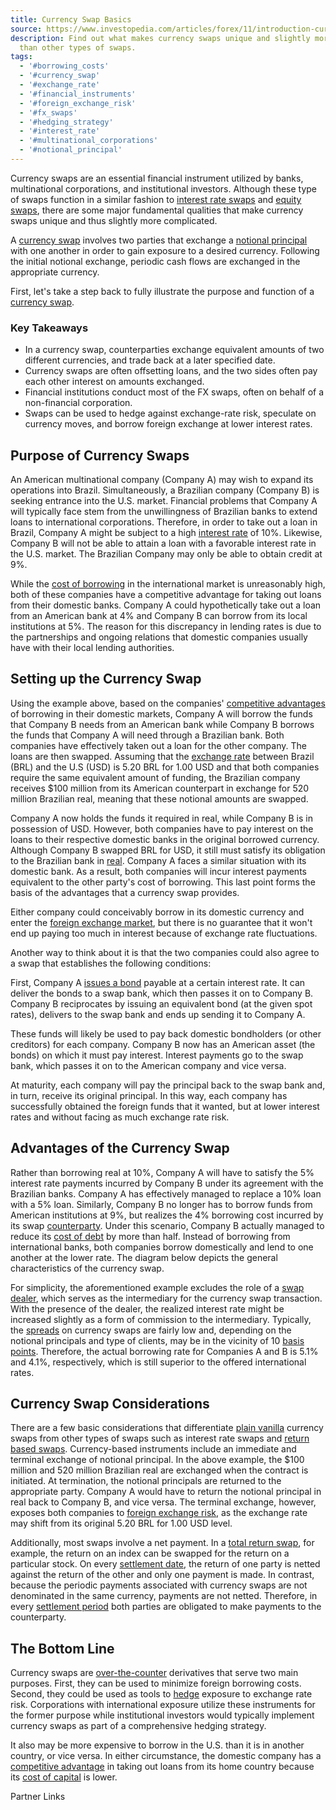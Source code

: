 ```yaml
---
title: Currency Swap Basics
source: https://www.investopedia.com/articles/forex/11/introduction-currency-swaps.asp
description: Find out what makes currency swaps unique and slightly more complicated
  than other types of swaps.
tags:
  - '#borrowing_costs'
  - '#currency_swap'
  - '#exchange_rate'
  - '#financial_instruments'
  - '#foreign_exchange_risk'
  - '#fx_swaps'
  - '#hedging_strategy'
  - '#interest_rate'
  - '#multinational_corporations'
  - '#notional_principal'
---
```

Currency swaps are an essential financial instrument utilized by banks, multinational corporations, and institutional investors. Although these type of swaps function in a similar fashion to [interest rate swaps](https://www.investopedia.com/terms/i/interestrateswap.asp) and [equity swaps](https://www.investopedia.com/terms/e/equityswap.asp), there are some major fundamental qualities that make currency swaps unique and thus slightly more complicated.

A [currency swap](https://www.investopedia.com/terms/c/currencyswap.asp) involves two parties that exchange a [notional principal](https://www.investopedia.com/terms/n/notionalprincipalamount.asp) with one another in order to gain exposure to a desired currency. Following the initial notional exchange, periodic cash flows are exchanged in the appropriate currency.

First, let's take a step back to fully illustrate the purpose and function of a [currency swap](https://www.investopedia.com/ask/answers/042315/how-do-currency-swaps-work.asp).

### Key Takeaways

- In a currency swap, counterparties exchange equivalent amounts of two different currencies, and trade back at a later specified date.
- Currency swaps are often offsetting loans, and the two sides often pay each other interest on amounts exchanged.
- Financial institutions conduct most of the FX swaps, often on behalf of a non-financial corporation.
- Swaps can be used to hedge against exchange-rate risk, speculate on currency moves, and borrow foreign exchange at lower interest rates.

## Purpose of Currency Swaps

An American multinational company (Company A) may wish to expand its operations into Brazil. Simultaneously, a Brazilian company (Company B) is seeking entrance into the U.S. market. Financial problems that Company A will typically face stem from the unwillingness of Brazilian banks to extend loans to international corporations. Therefore, in order to take out a loan in Brazil, Company A might be subject to a high [interest rate](https://www.investopedia.com/terms/i/interestrate.asp) of 10%. Likewise, Company B will not be able to attain a loan with a favorable interest rate in the U.S. market. The Brazilian Company may only be able to obtain credit at 9%.

While the [cost of borrowing](https://www.investopedia.com/terms/c/costoffunds.asp) in the international market is unreasonably high, both of these companies have a competitive advantage for taking out loans from their domestic banks. Company A could hypothetically take out a loan from an American bank at 4% and Company B can borrow from its local institutions at 5%. The reason for this discrepancy in lending rates is due to the partnerships and ongoing relations that domestic companies usually have with their local lending authorities.

## Setting up the Currency Swap

Using the example above, based on the companies' [competitive advantages](https://www.investopedia.com/terms/c/competitive_advantage.asp) of borrowing in their domestic markets, Company A will borrow the funds that Company B needs from an American bank while Company B borrows the funds that Company A will need through a Brazilian bank. Both companies have effectively taken out a loan for the other company. The loans are then swapped. Assuming that the [exchange rate](https://www.investopedia.com/terms/e/exchangerate.asp) between Brazil (BRL) and the U.S (USD) is 5.20 BRL for 1.00 USD and that both companies require the same equivalent amount of funding, the Brazilian company receives $100 million from its American counterpart in exchange for 520 million Brazilian real, meaning that these notional amounts are swapped.

Company A now holds the funds it required in real, while Company B is in possession of USD. However, both companies have to pay interest on the loans to their respective domestic banks in the original borrowed currency. Although Company B swapped BRL for USD, it still must satisfy its obligation to the Brazilian bank in [real](https://www.investopedia.com/terms/forex/a/brl-brazilian-real.asp). Company A faces a similar situation with its domestic bank. As a result, both companies will incur interest payments equivalent to the other party's cost of borrowing. This last point forms the basis of the advantages that a currency swap provides.

Either company could conceivably borrow in its domestic currency and enter the [foreign exchange market](https://www.investopedia.com/articles/forex/06/interbank.asp), but there is no guarantee that it won't end up paying too much in interest because of exchange rate fluctuations.

Another way to think about it is that the two companies could also agree to a swap that establishes the following conditions:

First, Company A [issues a bond](https://www.investopedia.com/articles/investing/062813/why-companies-issue-bonds.asp) payable at a certain interest rate. It can deliver the bonds to a swap bank, which then passes it on to Company B. Company B reciprocates by issuing an equivalent bond (at the given spot rates), delivers to the swap bank and ends up sending it to Company A.

These funds will likely be used to pay back domestic bondholders (or other creditors) for each company. Company B now has an American asset (the bonds) on which it must pay interest. Interest payments go to the swap bank, which passes it on to the American company and vice versa.

At maturity, each company will pay the principal back to the swap bank and, in turn, receive its original principal. In this way, each company has successfully obtained the foreign funds that it wanted, but at lower interest rates and without facing as much exchange rate risk.

## Advantages of the Currency Swap

Rather than borrowing real at 10%, Company A will have to satisfy the 5% interest rate payments incurred by Company B under its agreement with the Brazilian banks. Company A has effectively managed to replace a 10% loan with a 5% loan. Similarly, Company B no longer has to borrow funds from American institutions at 9%, but realizes the 4% borrowing cost incurred by its swap [counterparty](https://www.investopedia.com/terms/c/counterparty.asp). Under this scenario, Company B actually managed to reduce its [cost of debt](https://www.investopedia.com/terms/c/costofdebt.asp) by more than half. Instead of borrowing from international banks, both companies borrow domestically and lend to one another at the lower rate. The diagram below depicts the general characteristics of the currency swap.

For simplicity, the aforementioned example excludes the role of a [swap dealer](https://www.investopedia.com/terms/s/swap-dealer.asp), which serves as the intermediary for the currency swap transaction. With the presence of the dealer, the realized interest rate might be increased slightly as a form of commission to the intermediary. Typically, the [spreads](https://www.investopedia.com/terms/s/spread.asp) on currency swaps are fairly low and, depending on the notional principals and type of clients, may be in the vicinity of 10 [basis points](https://www.investopedia.com/terms/b/basispoint.asp). Therefore, the actual borrowing rate for Companies A and B is 5.1% and 4.1%, respectively, which is still superior to the offered international rates.

## Currency Swap Considerations

There are a few basic considerations that differentiate [plain vanilla](https://www.investopedia.com/terms/p/plainvanilla.asp) currency swaps from other types of swaps such as interest rate swaps and [return based swaps](https://www.investopedia.com/terms/t/totalreturnswap.asp). Currency-based instruments include an immediate and terminal exchange of notional principal. In the above example, the $100 million and 520 million Brazilian real are exchanged when the contract is initiated. At termination, the notional principals are returned to the appropriate party. Company A would have to return the notional principal in real back to Company B, and vice versa. The terminal exchange, however, exposes both companies to [foreign exchange risk](https://www.investopedia.com/terms/f/foreignexchangerisk.asp), as the exchange rate may shift from its original 5.20 BRL for 1.00 USD level.

Additionally, most swaps involve a net payment. In a [total return swap](https://www.investopedia.com/terms/t/totalreturnswap.asp), for example, the return on an index can be swapped for the return on a particular stock. On every [settlement date](https://www.investopedia.com/terms/s/settlementdate.asp), the return of one party is netted against the return of the other and only one payment is made. In contrast, because the periodic payments associated with currency swaps are not denominated in the same currency, payments are not netted. Therefore, in every [settlement period](https://www.investopedia.com/terms/s/settlement_period.asp) both parties are obligated to make payments to the counterparty.

## The Bottom Line

Currency swaps are [over-the-counter](https://www.investopedia.com/terms/o/otc.asp) derivatives that serve two main purposes. First, they can be used to minimize foreign borrowing costs. Second, they could be used as tools to [hedge](https://www.investopedia.com/terms/h/hedge.asp) exposure to exchange rate risk. Corporations with international exposure utilize these instruments for the former purpose while institutional investors would typically implement currency swaps as part of a comprehensive hedging strategy.

It also may be more expensive to borrow in the U.S. than it is in another country, or vice versa. In either circumstance, the domestic company has a [competitive advantage](https://www.investopedia.com/terms/c/competitive_advantage.asp) in taking out loans from its home country because its [cost of capital](https://www.investopedia.com/terms/i/initialcashflow.asp) is lower.

Partner Links